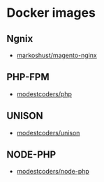 # Docker images

## Ngnix

* [markoshust/magento-nginx](https://hub.docker.com/r/markoshust/magento-nginx/)

## PHP-FPM

* [modestcoders/php](https://hub.docker.com/r/modestcoders/unison/)

## UNISON

* [modestcoders/unison](https://hub.docker.com/r/modestcoders/unison/)

## NODE-PHP

* [modestcoders/node-php](https://hub.docker.com/r/modestcoders/node-php/)